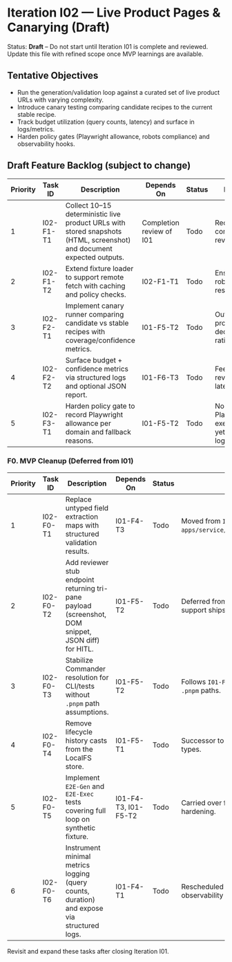 # Iteration I02 — Live Product Pages & Canarying (Draft)

Status: **Draft** – Do not start until Iteration I01 is complete and reviewed. Update this file with refined scope once MVP learnings are available.

## Tentative Objectives

- Run the generation/validation loop against a curated set of live product URLs with varying complexity.
- Introduce canary testing comparing candidate recipes to the current stable recipe.
- Track budget utilization (query counts, latency) and surface in logs/metrics.
- Harden policy gates (Playwright allowance, robots compliance) and observability hooks.

## Draft Feature Backlog (subject to change)

| Priority | Task ID | Description | Depends On | Status | Notes |
|----------|---------|-------------|------------|--------|-------|
| 1 | I02-F1-T1 | Collect 10–15 deterministic live product URLs with stored snapshots (HTML, screenshot) and document expected outputs. | Completion review of I01 | Todo | Requires compliance review. |
| 2 | I02-F1-T2 | Extend fixture loader to support remote fetch with caching and policy checks. | I02-F1-T1 | Todo | Ensure robots.txt respected. |
| 3 | I02-F2-T1 | Implement canary runner comparing candidate vs stable recipes with coverage/confidence metrics. | I01-F5-T2 | Todo | Output promotion decision rationale. |
| 4 | I02-F2-T2 | Surface budget + confidence metrics via structured logs and optional JSON report. | I01-F6-T3 | Todo | Feed into reviewer UI later. |
| 5 | I02-F3-T1 | Harden policy gate to record Playwright allowance per domain and fallback reasons. | I01-F5-T2 | Todo | No Playwright execution yet; just logging. |

### F0. MVP Cleanup (Deferred from I01)

| Priority | Task ID | Description | Depends On | Status | Notes |
|----------|---------|-------------|------------|--------|-------|
| 1 | I02-F0-T1 | Replace untyped field extraction maps with structured validation results. | I01-F4-T3 | Todo | Moved from `I01-F4-T5`; removes casts in `apps/service/src/orchestrator/validation.ts`. |
| 2 | I02-F0-T2 | Add reviewer stub endpoint returning tri-pane payload (screenshot, DOM snippet, JSON diff) for HITL. | I01-F5-T2 | Todo | Deferred from `I01-F5-T3` until after live URL support ships. |
| 3 | I02-F0-T3 | Stabilize Commander resolution for CLI/tests without `.pnpm` path assumptions. | I01-F5-T2 | Todo | Follows `I01-F5-T5`; move alias logic out of `.pnpm` paths. |
| 4 | I02-F0-T4 | Remove lifecycle history casts from the LocalFS store. | I01-F5-T1 | Todo | Successor to `I01-F5-T6`; tighten recipe store types. |
| 5 | I02-F0-T5 | Implement `E2E-Gen` and `E2E-Exec` tests covering full loop on synthetic fixture. | I01-F4-T3, I01-F5-T2 | Todo | Carried over from `I01-F6-T2` for post-MVP hardening. |
| 6 | I02-F0-T6 | Instrument minimal metrics logging (query counts, duration) and expose via structured logs. | I01-F4-T1 | Todo | Rescheduled from `I01-F6-T3`; align with observability focus in I02. |

Revisit and expand these tasks after closing Iteration I01.
